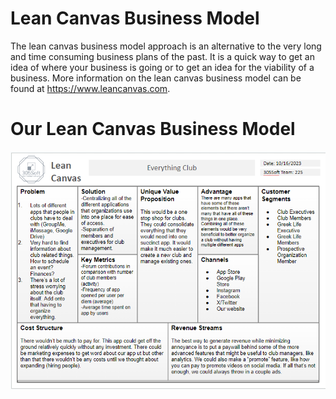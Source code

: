 # Lean Canvas Business Model

The lean canvas business model approach is an alternative to the very long and time consuming business
plans of the past. It is a quick way to get an idea of where your business is going or to get an idea
for the viability of a business. More information on the lean canvas business model can be found at https://www.leancanvas.com.

# Our Lean Canvas Business Model

![Lean Canvas Business Model](src/LeanCanvas.png)
